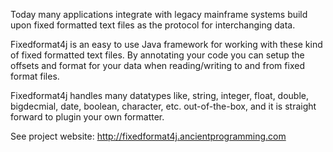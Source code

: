 Today many applications integrate with legacy mainframe systems build upon fixed formatted text files as the protocol for interchanging data.

Fixedformat4j is an easy to use Java framework for working with these kind of fixed formatted text files. By annotating your code you can setup the offsets and format for your data when reading/writing to and from fixed format files.

Fixedformat4j handles many datatypes like, string, integer, float, double, bigdecmial, date, boolean, character, etc. out-of-the-box, and it is straight forward to plugin your own formatter.

See project website: http://fixedformat4j.ancientprogramming.com